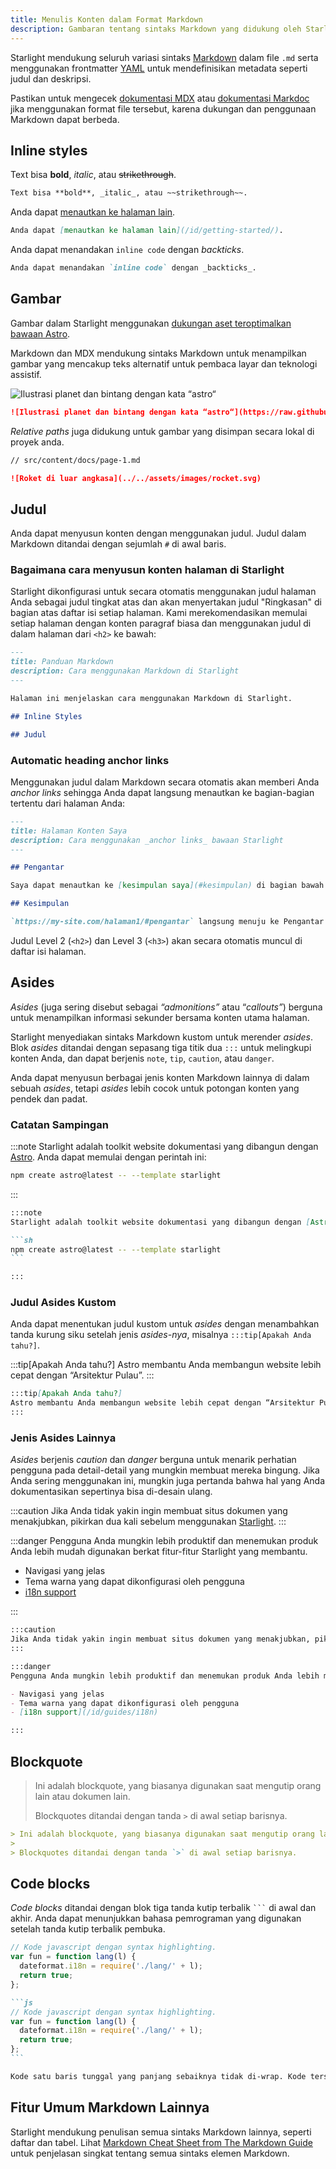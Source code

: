 ```yaml
---
title: Menulis Konten dalam Format Markdown
description: Gambaran tentang sintaks Markdown yang didukung oleh Starlight.
---
```


Starlight mendukung seluruh variasi sintaks [Markdown](https://daringfireball.net/projects/markdown/) dalam file `.md` serta menggunakan frontmatter [YAML](https://dev.to/paulasantamaria/introduction-to-yaml-125f) untuk mendefinisikan metadata seperti judul dan deskripsi.

Pastikan untuk mengecek [dokumentasi MDX](https://mdxjs.com/docs/what-is-mdx/#markdown) atau [dokumentasi Markdoc](https://markdoc.dev/docs/syntax) jika menggunakan format file tersebut, karena dukungan dan penggunaan Markdown dapat berbeda.

## Inline styles

Text bisa **bold**, _italic_, atau ~~strikethrough~~.

```md
Text bisa **bold**, _italic_, atau ~~strikethrough~~.
```

Anda dapat [menautkan ke halaman lain](/id/getting-started/).

```md
Anda dapat [menautkan ke halaman lain](/id/getting-started/).
```

Anda dapat menandakan `inline code` dengan _backticks_.

```md
Anda dapat menandakan `inline code` dengan _backticks_.
```

## Gambar

Gambar dalam Starlight menggunakan [dukungan aset teroptimalkan bawaan Astro](https://docs.astro.build/en/guides/assets/).

Markdown dan MDX mendukung sintaks Markdown untuk menampilkan gambar yang mencakup teks alternatif untuk pembaca layar dan teknologi assistif.

![Ilustrasi planet dan bintang dengan kata “astro“](https://raw.githubusercontent.com/withastro/docs/main/public/default-og-image.png)

```md
![Ilustrasi planet dan bintang dengan kata “astro“](https://raw.githubusercontent.com/withastro/docs/main/public/default-og-image.png)
```

_Relative paths_ juga didukung untuk gambar yang disimpan secara lokal di proyek anda.

```md
// src/content/docs/page-1.md

![Roket di luar angkasa](../../assets/images/rocket.svg)
```

## Judul

Anda dapat menyusun konten dengan menggunakan judul. Judul dalam Markdown ditandai dengan sejumlah `#` di awal baris.

### Bagaimana cara menyusun konten halaman di Starlight

Starlight dikonfigurasi untuk secara otomatis menggunakan judul halaman Anda sebagai judul tingkat atas dan akan menyertakan judul "Ringkasan" di bagian atas daftar isi setiap halaman. Kami merekomendasikan memulai setiap halaman dengan konten paragraf biasa dan menggunakan judul di dalam halaman dari `<h2>` ke bawah:

```md
---
title: Panduan Markdown
description: Cara menggunakan Markdown di Starlight
---

Halaman ini menjelaskan cara menggunakan Markdown di Starlight.

## Inline Styles

## Judul
```

### Automatic heading anchor links

Menggunakan judul dalam Markdown secara otomatis akan memberi Anda _anchor links_ sehingga Anda dapat langsung menautkan ke bagian-bagian tertentu dari halaman Anda:

```md
---
title: Halaman Konten Saya
description: Cara menggunakan _anchor links_ bawaan Starlight
---

## Pengantar

Saya dapat menautkan ke [kesimpulan saya](#kesimpulan) di bagian bawah halaman yang sama.

## Kesimpulan

`https://my-site.com/halaman1/#pengantar` langsung menuju ke Pengantar saya.
```

Judul Level 2 (`<h2>`) dan Level 3 (`<h3>`) akan secara otomatis muncul di daftar isi halaman.

## Asides

_Asides_ (juga sering disebut sebagai _“admonitions”_ atau “_callouts”_) berguna untuk menampilkan informasi sekunder bersama konten utama halaman.

Starlight menyediakan sintaks Markdown kustom untuk merender _asides_. Blok _asides_ ditandai dengan sepasang tiga titik dua `:::` untuk melingkupi konten Anda, dan dapat berjenis `note`, `tip`, `caution`, atau `danger`.

Anda dapat menyusun berbagai jenis konten Markdown lainnya di dalam sebuah _asides_, tetapi _asides_ lebih cocok untuk potongan konten yang pendek dan padat.

### Catatan Sampingan

:::note
Starlight adalah toolkit website dokumentasi yang dibangun dengan [Astro](https://astro.build/). Anda dapat memulai dengan perintah ini:

```sh
npm create astro@latest -- --template starlight
```

:::

````md
:::note
Starlight adalah toolkit website dokumentasi yang dibangun dengan [Astro](https://astro.build/). Anda dapat memulai dengan perintah ini:

```sh
npm create astro@latest -- --template starlight
```

:::
````

### Judul Asides Kustom

Anda dapat menentukan judul kustom untuk _asides_ dengan menambahkan tanda kurung siku setelah jenis _asides-nya_, misalnya `:::tip[Apakah Anda tahu?]`.

:::tip[Apakah Anda tahu?]
Astro membantu Anda membangun website lebih cepat dengan “Arsitektur Pulau”.
:::

```md
:::tip[Apakah Anda tahu?]
Astro membantu Anda membangun website lebih cepat dengan “Arsitektur Pulau”.
:::
```

### Jenis Asides Lainnya

_Asides_ berjenis _caution_ dan _danger_ berguna untuk menarik perhatian pengguna pada detail-detail yang mungkin membuat mereka bingung.
Jika Anda sering menggunakan ini, mungkin juga pertanda bahwa hal yang Anda dokumentasikan sepertinya bisa di-desain ulang.

:::caution
Jika Anda tidak yakin ingin membuat situs dokumen yang menakjubkan, pikirkan dua kali sebelum menggunakan [Starlight](../../).
:::

:::danger
Pengguna Anda mungkin lebih produktif dan menemukan produk Anda lebih mudah digunakan berkat fitur-fitur Starlight yang membantu.

- Navigasi yang jelas
- Tema warna yang dapat dikonfigurasi oleh pengguna
- [i18n support](/id/guides/i18n)

:::

```md
:::caution
Jika Anda tidak yakin ingin membuat situs dokumen yang menakjubkan, pikirkan dua kali sebelum menggunakan [Starlight](../../).
:::

:::danger
Pengguna Anda mungkin lebih produktif dan menemukan produk Anda lebih mudah digunakan berkat fitur-fitur Starlight yang membantu.

- Navigasi yang jelas
- Tema warna yang dapat dikonfigurasi oleh pengguna
- [i18n support](/id/guides/i18n)

:::
```

## Blockquote

> Ini adalah blockquote, yang biasanya digunakan saat mengutip orang lain atau dokumen lain.
>
> Blockquotes ditandai dengan tanda `>` di awal setiap barisnya.

```md
> Ini adalah blockquote, yang biasanya digunakan saat mengutip orang lain atau dokumen lain.
>
> Blockquotes ditandai dengan tanda `>` di awal setiap barisnya.
```

## Code blocks

_Code blocks_ ditandai dengan blok tiga tanda kutip terbalik <code>```</code> di awal dan akhir. Anda dapat menunjukkan bahasa pemrograman yang digunakan setelah tanda kutip terbalik pembuka.

```js
// Kode javascript dengan syntax highlighting.
var fun = function lang(l) {
  dateformat.i18n = require('./lang/' + l);
  return true;
};
```

````md
```js
// Kode javascript dengan syntax highlighting.
var fun = function lang(l) {
  dateformat.i18n = require('./lang/' + l);
  return true;
};
```
````

```md
Kode satu baris tunggal yang panjang sebaiknya tidak di-wrap. Kode tersebut harus menggulir secara horizontal jika terlalu panjang. Baris ini sudah cukup panjang untuk mencontohkan hal yang dimaksud.
```

## Fitur Umum Markdown Lainnya

Starlight mendukung penulisan semua sintaks Markdown lainnya, seperti daftar dan tabel. Lihat [Markdown Cheat Sheet from The Markdown Guide](https://www.markdownguide.org/cheat-sheet/) untuk penjelasan singkat tentang semua sintaks elemen Markdown.
